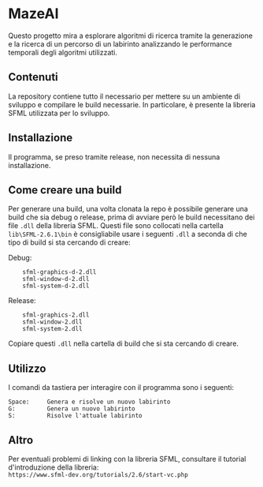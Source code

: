 # MazeAI

Questo progetto mira a esplorare algoritmi di ricerca tramite la generazione e la ricerca di un percorso di un labirinto analizzando le performance temporali degli algoritmi utilizzati.

## Contenuti
La repository contiene tutto il necessario per mettere su un ambiente di sviluppo e compilare le build necessarie. In particolare, è presente la libreria SFML utilizzata per lo sviluppo.

## Installazione
Il programma, se preso tramite release, non necessita di nessuna installazione.

## Come creare una build
Per generare una build, una volta clonata la repo è possibile generare una build che sia debug o release, prima di avviare però le build necessitano dei file `.dll` della libreria SFML. 
Questi file sono collocati nella cartella `lib\SFML-2.6.1\bin` è consigliabile usare i seguenti `.dll` a seconda di che tipo di build si sta cercando di creare:  

Debug: 
```
    sfml-graphics-d-2.dll
    sfml-window-d-2.dll
    sfml-system-d-2.dll
```
Release:
```
    sfml-graphics-2.dll
    sfml-window-2.dll
    sfml-system-2.dll
```

Copiare questi `.dll` nella cartella di build che si sta cercando di creare.

## Utilizzo
I comandi da tastiera per interagire con il programma sono i seguenti:
```
Space:     Genera e risolve un nuovo labirinto
G:         Genera un nuovo labirinto
S:         Risolve l'attuale labirinto
```

## Altro
Per eventuali problemi di linking con la libreria SFML, consultare il tutorial d'introduzione della libreria: <br/>
`https://www.sfml-dev.org/tutorials/2.6/start-vc.php`
